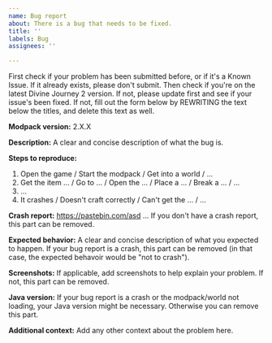 ```yaml
---
name: Bug report
about: There is a bug that needs to be fixed.
title: ''
labels: Bug
assignees: ''

---
```


First check if your problem has been submitted before, or if it's a Known Issue. If it already exists, please don't submit. Then check if you're on the latest Divine Journey 2 version. If not, please update first and see if your issue's been fixed. If not, fill out the form below by REWRITING the text below the titles, and delete this text as well.

**Modpack version:**
2.X.X

**Description:**
A clear and concise description of what the bug is.

**Steps to reproduce:**
1. Open the game / Start the modpack / Get into a world / ...
2. Get the item ... / Go to ... / Open the ... / Place a ... / Break a ... / ...
3. ...
4. It crashes / Doesn't craft correctly / Can't get the ... / ...

**Crash report:**
https://pastebin.com/asd ...
If you don't have a crash report, this part can be removed.

**Expected behavior:**
A clear and concise description of what you expected to happen. If your bug report is a crash, this part can be removed (in that case, the expected behavoir would be "not to crash").

**Screenshots:**
If applicable, add screenshots to help explain your problem. If not, this part can be removed.

**Java version:**
If your bug report is a crash or the modpack/world not loading, your Java version might be necessary. Otherwise you can remove this part.

**Additional context:**
Add any other context about the problem here.
